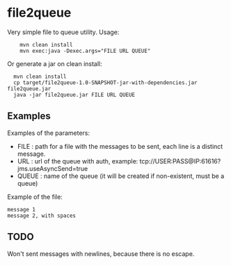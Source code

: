 # file2queue

Very simple file to queue utility. Usage:

```
    mvn clean install
    mvn exec:java -Dexec.args="FILE URL QUEUE"
```

Or generate a jar on clean install:

```
  mvn clean install
  cp target/file2queue-1.0-SNAPSHOT-jar-with-dependencies.jar file2queue.jar
  java -jar file2queue.jar FILE URL QUEUE
```

## Examples

Examples of the parameters:

 * FILE : path for a file with the messages to be sent, each line is a distinct message.
 * URL : url of the queue with auth, example: tcp://USER:PASS@IP:61616?jms.useAsyncSend=true
 * QUEUE : name of the queue (it will be created if non-existent, must be a queue)

Example of the file:

```
message 1
message 2, with spaces
```

## TODO

Won't sent messages with newlines, because there is no escape.
